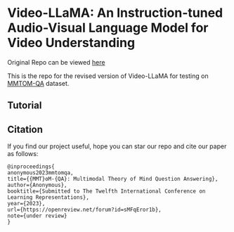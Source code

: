 # Video-LLaMA: An Instruction-tuned Audio-Visual Language Model for Video Understanding

Original Repo can be viewed [here](https://github.com/DAMO-NLP-SG/Video-LLaMA)

This is the repo for the revised version of Video-LLaMA for testing on [MMTOM-QA](https://openreview.net/forum?id=sMFqEror1b) dataset. 

## Tutorial


## Citation
If you find our project useful, hope you can star our repo and cite our paper as follows:
```
@inproceedings{
anonymous2023mmtomqa,
title={{MMT}oM-{QA}: Multimodal Theory of Mind Question Answering},
author={Anonymous},
booktitle={Submitted to The Twelfth International Conference on Learning Representations},
year={2023},
url={https://openreview.net/forum?id=sMFqEror1b},
note={under review}
}
```

